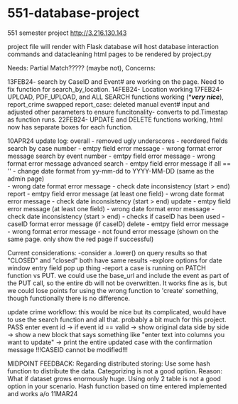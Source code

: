 # 551-database-project
551 semester project
http://3.216.130.143

project file will render with Flask
database will host database interaction commands and datacleaning
html pages to be rendered by project.py

Needs: Partial Match????? (maybe not), 
Concerns: 


13FEB24- search by CaseID and Event# are working on the page. Need to fix function for search_by_location. 
14FEB24- Location working
17FEB24- UPLOAD, PDF_UPLOAD, and ALL SEARCH functions working (****very nice***), report_crime swapped report_case: deleted manual event# input and adjusted other parameters to ensure funcitonality- converts to pd.Timestap as function runs.
22FEB24- UPDATE and DELETE functions working, html now has separate boxes for each function.

10APR24 update log:
  overall
    - removed ugly underscores
    - reordered fields
  search by case number
    - emtpy field error message
    - wrong format error message
  search by event number
    - emtpy field error message
    - wrong format error message
  advanced search
    - emtpy field error message if all == ''
    - change date format from yy-mm-dd to YYYY-MM-DD (same as the admin page)  
    - wrong date format error message
    - check date inconsistency (start > end)
  report
    - emtpy field error message (at least one field)
    - wrong date format error message
    - check date inconsistency (start > end)
  update
    - emtpy field error message (at least one field)
    - wrong date format error message
    - check date inconsistency (start > end)
    - checks if caseID has been used
    - caseID format error message (if caseID)
  delete
    - emtpy field error message
    - wrong format error message
    - not found error message (shown on the same page. only show the red page if successful)
    

Current considerations:
  -consider a .lower() on query results so that "CLOSED" and "closed" both have same results
  -explore options for date window entry field pop up thing
  -report a case is running on PATCH function vs PUT. we could use the base_url and include the event as part of the PUT call, so the entire db will not be overwritten. It works fine as is, but we could lose         points for using the wrong function to 'create' something, though functionally there is no difference.
  

update crime workflow:   this would be nice but its complicated, would have to use the search function and all that. probably a bit much for this project. PASS
enter event id -> if event id == valid -> show original data side by side -> show a new block that says something like "enter text into columns you want to update" -> print the entire updated case with the confirmation message !!!CASEID cannot be modified!!!

MIDPOINT FEEDBACK: Regarding distributed storing: Use some hash function to distribute the data. Categorizing is not a good option.
Reason: What if dataset grows enormously huge. Using only 2 table is not a good option in your scenario.
Hash function based on time entered implemented and works a/o 11MAR24
